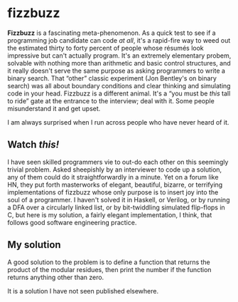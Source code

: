 fizzbuzz
========

**Fizzbuzz** is a fascinating meta-phenomenon. As a quick test to see if a programming
job candidate can code *at all*, it's a rapid-fire way to weed out the estimated thirty
to forty percent of people whose résumés look impressive but can't actually program. It's
an extremely elementary probem, solvable with nothing more than arithmetic and basic
control structures, and it really doesn't serve the same purpose as asking programmers to
write a binary search. That &ldquo;other&rdquo; classic experiment (Jon Bentley's on
binary search) was all about boundary conditions and clear thinking and simulating code
in your head. Fizzbuzz is a different animal. It's a &ldquo;you must be *this* tall to
ride&rdquo; gate at the entrance to the interview; deal with it. Some people misunderstand
it and get upset.

I am always surprised when I run across people who have never heard of it.

Watch *this!*
-------------

I have seen skilled programmers vie to out-do each other on this seemingly trivial
problem. Asked sheepishly by an interviewer to code up a solution, any of them could do
it straightforwardly in a minute. Yet on a forum like HN, they put forth masterworks
of elegant, beautiful, bizarre, or terrifying implementations of fizzbuzz whose only
purpose is to insert joy into the soul of a programmer. I haven't solved it in Haskell,
or Verilog, or by running a DFA over a circularly linked list, or by bit-twiddling
simulated flip-flops in C, but here is my solution, a fairly elegant implementation, I
think, that follows good software engineering practice.

My solution
-----------

A good solution to the problem is to define a function that returns the product
of the modular residues, then print the number if the function returns anything
other than zero.

It is a solution I have not seen published elsewhere.

